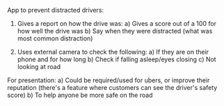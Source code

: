 App to prevent distracted drivers:

1) Gives a report on how the drive was:
	a) Gives a score out of a 100 for how well the drive was
	b) Say when they were distracted (what was most common distraction)

2) Uses external camera to check the following:
	a) If they are on their phone and for how long
	b) Check if falling asleep/eyes closing
	c) Not looking at road

For presentation:
	a) Could be required/used for ubers, or improve their reputation (there's a feature 	   where customers can see the driver's safety score)
	b) To help anyone be more safe on the road
